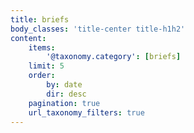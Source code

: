 ```yaml
---
title: briefs
body_classes: 'title-center title-h1h2'
content:
    items:
        '@taxonomy.category': [briefs]
    limit: 5
    order:
        by: date
        dir: desc
    pagination: true
    url_taxonomy_filters: true
---
```



